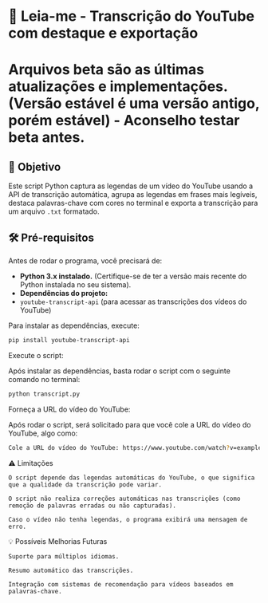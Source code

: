 # 📖 Leia-me - Transcrição do YouTube com destaque e exportação
# Arquivos beta são as últimas atualizações e implementações. (Versão estável é uma versão antigo, porém estável) - Aconselho testar beta antes.
## 📝 Objetivo

Este script Python captura as legendas de um vídeo do YouTube usando a API de transcrição automática, agrupa as legendas em frases mais legíveis, destaca palavras-chave com cores no terminal e exporta a transcrição para um arquivo `.txt` formatado.

## 🛠 Pré-requisitos

Antes de rodar o programa, você precisará de:

* **Python 3.x instalado.** (Certifique-se de ter a versão mais recente do Python instalada no seu sistema).
* **Dependências do projeto:**
* `youtube-transcript-api` (para acessar as transcrições dos vídeos do YouTube)

Para instalar as dependências, execute:

```bash
pip install youtube-transcript-api
```

Execute o script:

Após instalar as dependências, basta rodar o script com o seguinte comando no terminal:

```bash
python transcript.py
```

Forneça a URL do vídeo do YouTube:

Após rodar o script, será solicitado para que você cole a URL do vídeo do YouTube, algo como:

```bash
Cole a URL do vídeo do YouTube: https://www.youtube.com/watch?v=example
```


⚠ Limitações

    O script depende das legendas automáticas do YouTube, o que significa que a qualidade da transcrição pode variar.

    O script não realiza correções automáticas nas transcrições (como remoção de palavras erradas ou não capturadas).

    Caso o vídeo não tenha legendas, o programa exibirá uma mensagem de erro.


💡 Possíveis Melhorias Futuras
    
    Suporte para múltiplos idiomas.

    Resumo automático das transcrições.

    Integração com sistemas de recomendação para vídeos baseados em palavras-chave.


